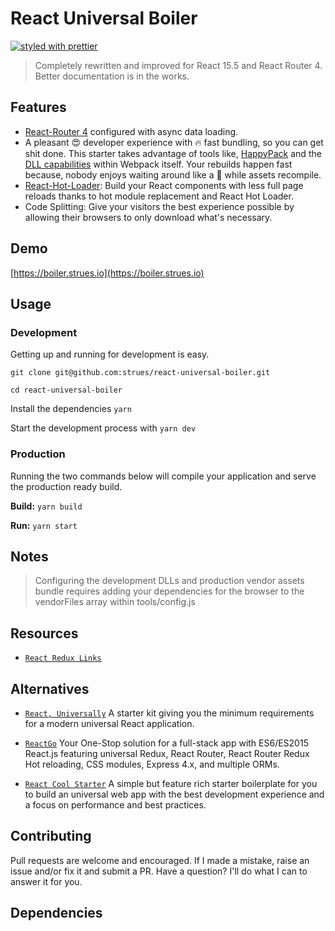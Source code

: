 # React Universal Boiler
[![styled with prettier](https://img.shields.io/badge/styled_with-prettier-ff69b4.svg)](https://github.com/prettier/prettier)

> Completely rewritten and improved for React 15.5 and React Router 4. Better documentation is in the works.

## Features
- [React-Router 4](https://github.com/ReactTraining/react-router) configured with async data loading.
- A pleasant 😍 developer experience with 🔥 fast bundling, so you can get shit done. This starter takes advantage of tools like, [HappyPack](https://github.com/amireh/happypack) and the [DLL capabilities](http://webpack.github.io/docs/list-of-plugins.html#dllplugin) within Webpack itself. Your rebuilds happen fast because, nobody enjoys waiting around like a  🐢  while assets recompile.
- [React-Hot-Loader](https://github.com/gaearon/react-hot-loader): Build your React components with less full page reloads thanks to hot module replacement and React Hot Loader.
- Code Splitting: Give your visitors the best experience possible by allowing their browsers to only download what's necessary.

## Demo

[https://boiler.strues.io](https://boiler.strues.io)   

## Usage

### Development
Getting up and running for development is easy.

`git clone git@github.com:strues/react-universal-boiler.git`

`cd react-universal-boiler`

Install the dependencies `yarn`

Start the development process with `yarn dev`

### Production
Running the two commands below will compile your application and serve the production ready build.

**Build:** `yarn build`

**Run:** `yarn start`

## Notes
> Configuring the development DLLs and production vendor assets bundle requires adding your dependencies
for the browser to the vendorFiles array within tools/config.js


## Resources
- [`React Redux Links`](https://github.com/markerikson/react-redux-links)


## Alternatives
- [`React, Universally`](https://github.com/ctrlplusb/react-universally)
A starter kit giving you the minimum requirements for a modern universal React application.

- [`ReactGo`](https://github.com/reactGo/reactGo)
Your One-Stop solution for a full-stack app with ES6/ES2015 React.js featuring universal Redux, React Router, React Router Redux Hot reloading, CSS modules, Express 4.x, and multiple ORMs.

- [`React Cool Starter`](https://github.com/wellyshen/react-cool-starter)
A simple but feature rich starter boilerplate for you to build an universal web app with the best development experience and a focus on performance and best practices.

## Contributing
Pull requests are welcome and encouraged. If I made a mistake, raise an issue and/or fix it and submit a PR. Have a question? I'll do what I can to answer it for you.

## Dependencies
